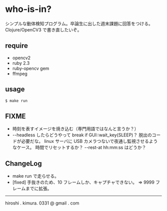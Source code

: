 # who-is-in?

シンプルな動体検知プログラム。卒論生に出した週末課題に回答をつける。
Clojure/OpenCV3 で書き直したいぞ。

## require

* opencv2
* ruby 2.3
* ruby-opencv gem
* ffmpeg

## usage

```sh
$ make run
```

## FIXME

* 時刻を表すイメージを焼き込む（専門用語ではなんと言うか？）
* --headless したらどうやって break if GUI::wait_key(SLEEP)？
  脱出のコードが必要だな。
  linux サーバに USB カメラつないで夜通し監視させるようなケース。
  時間でリセットするか？ --rest-at hh:mm:ss はどうか？

## ChangeLog

* make run で走らせる。
* [fixed] 手抜きのため、10 フレームしか、キャプチャできない。
  => 9999 フレームまでに拡張。

---
hiroshi . kimura. 0331 @ gmail . com
